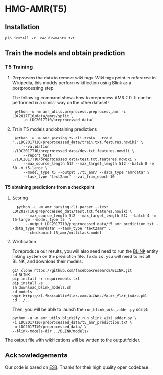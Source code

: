 # HMG-AMR(T5)


## Installation

    pip install -r  requirements.txt

## Train the models and obtain prediction


### T5 Training


1. Preprocess the data to remove wiki tags. Wiki tags point to reference in Wikipedia, this models perform wikification using Blink as a postprocessing step.
   
   The following command shows how to preprocess AMR 2.0. It can be performed in a similar way on the other datasets.
        
        python -u -m amr_utils.preprocess.preprocess_amr -i LDC2017T10/data/amrs/split \
            -o LDC2017T10/preprocessed_data/

2. Train T5 models and obtaining predictions

        python -u -m amr_parsing.t5.cli.train --train "./LDC2017T10/preprocessed_data/train.txt.features.nowiki" \
            --validation ./LDC2017T10/preprocessed_data/dev.txt.features.nowiki \
            --report_test ./LDC2017T10/preprocessed_data/test.txt.features.nowiki \
            --max_source_length 512 --max_target_length 512 --batch 8 -e 30 -m t5-large \
            --model_type t5 --output ./t5_amr/ --data_type "amrdata" \
            --task_type "text2amr" --val_from_epoch 10

   

#### T5 obtaining predictions from a checkpoint
1. Scoring

         python -u -m amr_parsing.cli.parser --test LDC2017T10/preprocessed_data/test.txt.features.nowiki \
             --max_source_length 512 --max_target_length 512 --batch 4 -m t5-large --model_type t5  \
             --output LDC2017T10/preprocessed_data/t5_amr_prediction.txt --data_type "amrdata" --task_type "text2amr" \
             --checkpoint t5_amr/multitask.model
   
2. Wikification

    To reproduce our results, you will also need need to run the [BLINK](https://github.com/facebookresearch/BLINK) 
    entity linking system on the prediction file. To do so, you will need to install BLINK, and download their models:
    ```shell script
    git clone https://github.com/facebookresearch/BLINK.git
    cd BLINK
    pip install -r requirements.txt
    pip install -e .
    sh download_blink_models.sh
    cd models
    wget http://dl.fbaipublicfiles.com/BLINK//faiss_flat_index.pkl
    cd ../..
    ```
    Then, you will be able to launch the `run_blink_wiki_adder.py` script:
    ```shell
    python -u -m amr_utils.blinkify.run_blink_wiki_adder.py \
    -i LDC2017T10/preprocessed_data/t5_amr_prediction.txt \ 
    -o LDC2017T10/preprocessed_data/ \
    --blink-models-dir ../BLINK/models/ 

The output file with wikifications will be written to the output folder.

## Acknowledgements
Our code is based on [ESB](https://github.com/IBM/graph_ensemble_learning#t5-training). Thanks for their high quality open codebase.